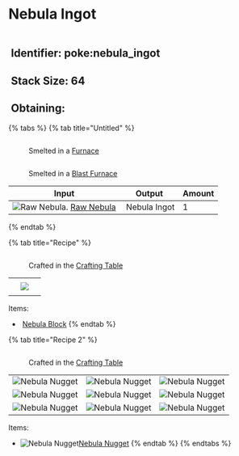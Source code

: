 # Nebula Ingot

<figure><img src="https://github.com/user-attachments/assets/21b0e1ab-de86-4f43-8618-453683820f4b" alt=""><figcaption></figcaption></figure>



## <img src="https://minecraft.wiki/images/Name_Tag_JE2_BE2.png?cbdc1" alt="" data-size="line"> Identifier: poke:nebula\_ingot

## <img src="https://minecraft.wiki/images/Light_Gray_Bundle_JE1_BE1.png?b552e" alt="" data-size="line"> Stack Size: 64

## <img src="https://minecraft.wiki/images/thumb/Crafting_Table_JE4_BE3.png/150px-Crafting_Table_JE4_BE3.png?5767f" alt="" data-size="line"> Obtaining:

{% tabs %}
{% tab title="Untitled" %}


<div><figure><img src="https://minecraft.wiki/images/Lit_Furnace_(S).gif?40e71" alt=""><figcaption><p>      Smelted in a <a href="https://minecraft.wiki/w/Furnace">Furnace</a>     </p></figcaption></figure> <figure><img src="https://minecraft.wiki/images/thumb/Blast_Furnace_(S)_JE1.png/150px-Blast_Furnace_(S)_JE1.png?f1920" alt=""><figcaption><p>Smelted in a <a href="https://minecraft.wiki/w/Blast_Furnace">Blast Furnace</a></p></figcaption></figure></div>

<table><thead><tr><th>Input</th><th>Output</th><th data-type="number">Amount</th></tr></thead><tbody><tr><td><img src="https://github.com/user-attachments/assets/27d0d1a6-0c75-453b-bd55-0daf466dd02e" alt="Raw Nebula." data-size="line"> <a href="../raw-ore/raw-nebula.md">Raw Nebula</a></td><td><img src="https://github.com/user-attachments/assets/21b0e1ab-de86-4f43-8618-453683820f4b" alt="" data-size="line"> Nebula Ingot</td><td>1</td></tr></tbody></table>
{% endtab %}

{% tab title="Recipe" %}
<figure><img src="https://minecraft.wiki/images/thumb/Crafting_Table_JE4_BE3.png/150px-Crafting_Table_JE4_BE3.png?5767f" alt=""><figcaption><p>Crafted in the <a href="https://minecraft.wiki/w/Crafting_Table">Crafting Table</a></p></figcaption></figure>

|     |                                                                                      |     |
| :-: | :----------------------------------------------------------------------------------: | :-: |
|     |                                                                                      |     |
|     | ![](https://github.com/user-attachments/assets/d7998150-2531-4071-91d8-5210c8bc5795) |     |
|     |                                                                                      |     |

Items:

* <img src="https://github.com/user-attachments/assets/d7998150-2531-4071-91d8-5210c8bc5795" alt="" data-size="line"> [Nebula Block](../../blocks/ore-blocks/block-of-nebula.md)
{% endtab %}

{% tab title="Recipe 2" %}


<figure><img src="https://minecraft.wiki/images/thumb/Crafting_Table_JE4_BE3.png/150px-Crafting_Table_JE4_BE3.png?5767f" alt=""><figcaption><p>Crafted in the <a href="https://minecraft.wiki/w/Crafting_Table">Crafting Table</a></p></figcaption></figure>

|                                                                                                   |                                                                                                   |                                                                                                   |
| :-----------------------------------------------------------------------------------------------: | :-----------------------------------------------------------------------------------------------: | :-----------------------------------------------------------------------------------------------: |
| ![Nebula Nugget](https://github.com/user-attachments/assets/8a9b549c-7be4-40a6-b91a-e52d4bc316e6) | ![Nebula Nugget](https://github.com/user-attachments/assets/8a9b549c-7be4-40a6-b91a-e52d4bc316e6) | ![Nebula Nugget](https://github.com/user-attachments/assets/8a9b549c-7be4-40a6-b91a-e52d4bc316e6) |
| ![Nebula Nugget](https://github.com/user-attachments/assets/8a9b549c-7be4-40a6-b91a-e52d4bc316e6) | ![Nebula Nugget](https://github.com/user-attachments/assets/8a9b549c-7be4-40a6-b91a-e52d4bc316e6) | ![Nebula Nugget](https://github.com/user-attachments/assets/8a9b549c-7be4-40a6-b91a-e52d4bc316e6) |
| ![Nebula Nugget](https://github.com/user-attachments/assets/8a9b549c-7be4-40a6-b91a-e52d4bc316e6) | ![Nebula Nugget](https://github.com/user-attachments/assets/8a9b549c-7be4-40a6-b91a-e52d4bc316e6) | ![Nebula Nugget](https://github.com/user-attachments/assets/8a9b549c-7be4-40a6-b91a-e52d4bc316e6) |

Items:

* <img src="https://github.com/user-attachments/assets/8a9b549c-7be4-40a6-b91a-e52d4bc316e6" alt="Nebula Nugget" data-size="line">[Nebula Nugget](../nuggets/nebula-nugget.md)
{% endtab %}
{% endtabs %}
